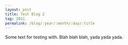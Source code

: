 ```yaml
---
layout: post
title: Test Blog 2
tag: 2021
permalink: /blog/:year/:month/:day/:title
---
```


Some text for testing with. Blah blah blah, yada yada yada.
